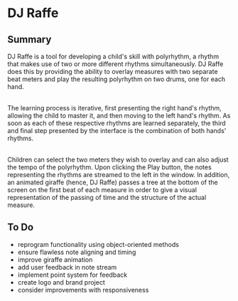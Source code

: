 <h1>DJ Raffe</h1>




<h2>Summary</h2>

<p>DJ Raffe is a tool for developing a child's skill with polyrhythm, a rhythm that makes use of two or more different rhythms simultaneously. DJ Raffe does this by providing the ability to overlay measures with two separate beat meters and play the resulting polyrhythm on two drums, one for each hand.<br><br>

The learning process is iterative, first presenting the right hand's rhythm, allowing the child to master it, and then moving to the left hand's rhythm. As soon as each of these respective rhythms are learned separately, the third and final step presented by the interface is the combination of both hands' rhythms.<br><br>

Children can select the two meters they wish to overlay and can also adjust the tempo of the polyrhythm. Upon clicking the Play button, the notes representing the rhythms are streamed to the left in the window. In addition, an animated giraffe (hence, DJ Raffe) passes a tree at the bottom of the screen on the first beat of each measure in order to give a visual representation of the passing of time and the structure of the actual measure.</p>



<h2>To Do</h2>
<ul>
	<li>reprogram functionality using object-oriented methods</li>
	<li>ensure flawless note aligning and timing</li>
	<li>improve giraffe animation</li>
	<li>add user feedback in note stream</li>
	<li>implement point system for feedback</li>
	<li>create logo and brand project</li>
	<li>consider improvements with responsiveness</li>
</ul>